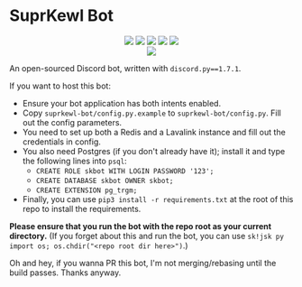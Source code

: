 # SuprKewl Bot

<p align="center">
<a href="https://discord.gg/CRBBJVY"><img src="https://img.shields.io/discord/498185249952366602.svg"></a>
<img src="https://img.shields.io/github/repo-size/laggycomputer/suprkewl-bot">
<img src="https://img.shields.io/github/last-commit/laggycomputer/suprkewl-bot">
<a href="./LICENSE-agpl3.txt"><img src="https://img.shields.io/github/license/laggycomputer/suprkewl-bot.svg?style=popout"></a>
<a href=https://travis-ci.com/laggycomputer/suprkewl-bot><img src=https://travis-ci.com/laggycomputer/suprkewl-bot.svg?branch=master></a>
<br>
<a href="https://top.gg/bot/408869071946514452"><img src="https://top.gg/api/widget/408869071946514452.png"></a>
</p>

An open-sourced Discord bot, written with `discord.py==1.7.1`. 

If you want to host this bot:

* Ensure your bot application has both intents enabled.
* Copy `suprkewl-bot/config.py.example` to `suprkewl-bot/config.py`. Fill out the config parameters.
* You need to set up both a Redis and a Lavalink instance and fill out the credentials in config.
* You also need Postgres (if you don't already have it); install it and type the following lines into `psql`:
  * `CREATE ROLE skbot WITH LOGIN PASSWORD '123';`
  * `CREATE DATABASE skbot OWNER skbot;`
  * `CREATE EXTENSION pg_trgm;`
* Finally, you can use `pip3 install -r requirements.txt` at the root of this repo to install the requirements.

**Please ensure that you run the bot with the repo root as your current directory.**
(If you forget about this and run the bot, you can use `sk!jsk py import os; os.chdir("<repo root dir here>")`.)

Oh and hey, if you wanna PR this bot, I'm not merging/rebasing until the build passes. Thanks anyway.
